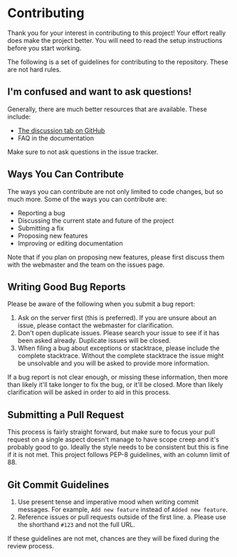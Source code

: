 # Contributing

Thank you for your interest in contributing to this project! Your effort really does make the project better.
You will need to read the setup instructions before you start working.

The following is a set of guidelines for contributing to the repository. These are not hard rules.

## I'm confused and want to ask questions!

Generally, there are much better resources that are available. These include:

- [The discussion tab on GitHub](https://github.com/No767/discord-ext-ipcx/discussions)
- FAQ in the documentation

Make sure to not ask questions in the issue tracker.

## Ways You Can Contribute

The ways you can contribute are not only limited to code changes, but so much more.
Some of the ways you can contribute are:

- Reporting a bug
- Discussing the current state and future of the project
- Submitting a fix
- Proposing new features
- Improving or editing documentation

Note that if you plan on proposing new features, please first discuss them with the webmaster and the team on the issues page.

## Writing Good Bug Reports

Please be aware of the following when you submit a bug report:

1. Ask on the server first (this is preferred). If you are unsure about an issue, please contact the webmaster for clarification.
2. Don't open duplicate issues. Please search your issue to see if it has been asked already. Duplicate issues will be closed.
3. When filing a bug about exceptions or stacktrace, please include the complete stacktrace. Without the complete stacktrace the issue might be unsolvable and you will be asked to provide more information.

If a bug report is not clear enough, or missing these information, then more than likely it'll take longer to fix the bug, or it'll be closed.
More than likely clarification will be asked in order to aid in this process.

## Submitting a Pull Request

This process is fairly straight forward, but make sure to focus your pull request on a single aspect doesn't manage to have scope creep and it's probably good to go.
Ideally the style needs to be consistent but this is fine if it is not met. This project follows PEP-8 guidelines, with an column limit of 88.

## Git Commit Guidelines

1. Use present tense and imperative mood when writing commit messages. For example, `Add new feature` instead of `Added new feature`.
2. Reference issues or pull requests outside of the first line.
    a. Please use the shorthand ``#123`` and not the full URL.

If these guidelines are not met, chances are they will be fixed during the review process.
